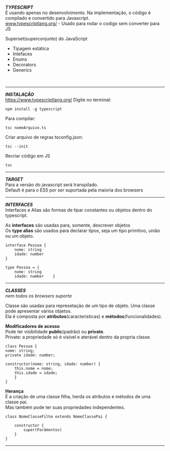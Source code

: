 ***TYPESCRIPT***<br>
É usando apenas no desenvolvimento. Na implementação, o código é compilado e convertido para Javascript. <br>
www.typescriptlang.org/ - Usado para rodar o codigo sem converter para JS 

Superset(superconjunto) do JavaScript<br>
- Tipagem estática
- Intefaces
- Enums
- Decorators
- Generics

<br>

---
***INSTALAÇÂO***<br> https://www.typescriptlang.org/
Digite no terminal:

    npm install -g typescript

Para compilar:

    tsc nomeArquivo.ts

Criar arquivo de regras tsconfig.json:

    tsc --init

Recriar código em JS

    tsc

---
***TARGET***<br>
Para a versão do javascript será transpilado.<br>
Default é para o ES5 por ser suportada pela maioria dos browsers<br>

---
***INTERFACES***<br>
Interfaces e Alias são formas de tipar constantes ou objetos dentro do typescript.<br>

As **interfaces** são usadas para, somente, descrever objetos<br>
Os **type alias** são usados para declarar tipos, seja um tipo primitivo, união ou um objeto.<br>

    interface Pessoa {
        nome: string
        idade: number
    }

    type Pessoa = {
        nome: string
        idade: number    }


----------------------------------------------------------------
***CLASSES***<br>
*nem todos os browsers suporta*<br>

Classe são usadas para represetação de um tipo de objeto. Uma classe pode apresentar vários objetos.<br>
Ela é composta por **atributos**(caracteristicas) e **métodos**(funcionalidades).<br>

**Modificadores de acesso**<br>
Pode ter visibilidade **public**(padrão) ou **private**.<br>
Private: a propriedade só é visível e aterável dentro da propria classe.<br>

    class Pessoa {
    nome: string;
    private idade: number;

    constructor(nome: string, idade: number) {
        this.nome = nome;
        this.idade = idade;
        }
    }

**Herança** <br>
È a criação de uma classe filha, herda os atributos e métodos de uma classe pai.<br>
Mas também pode ter suas propriedades independentes.<br>

    class NomeClasseFilha extends NomeClassePai {

        constructor {
            super(Parâmentos)
        }
    }

---